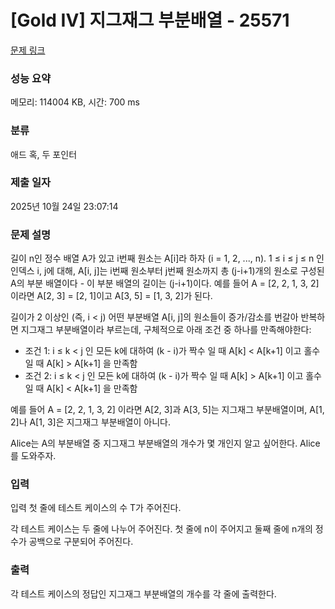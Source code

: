 # [Gold IV] 지그재그 부분배열 - 25571 

[문제 링크](https://www.acmicpc.net/problem/25571) 

### 성능 요약

메모리: 114004 KB, 시간: 700 ms

### 분류

애드 혹, 두 포인터

### 제출 일자

2025년 10월 24일 23:07:14

### 문제 설명

<p>길이 n인 정수 배열 A가 있고 i번째 원소는 A[i]라 하자 (i = 1, 2, ..., n). 1 ≤ i ≤ j ≤ n 인 인덱스 i, j에 대해, A[i, j]는 i번째 원소부터 j번째 원소까지 총 (j-i+1)개의 원소로 구성된 A의 부분 배열이다 - 이 부분 배열의 길이는 (j-i+1)이다. 예를 들어 A = [2, 2, 1, 3, 2] 이라면 A[2, 3] = [2, 1]이고 A[3, 5] = [1, 3, 2]가 된다.</p>

<p>길이가 2 이상인 (즉, i < j) 어떤 부분배열 A[i, j]의 원소들이 증가/감소를 번갈아 반복하면 지그재그 부분배열이라 부르는데, 구체적으로 아래 조건 중 하나를 만족해야한다:</p>

<ul>
	<li>조건 1: i ≤ k < j 인 모든 k에 대하여 (k - i)가 짝수 일 때 A[k] < A[k+1] 이고 홀수일 때 A[k] > A[k+1] 을 만족함</li>
	<li>조건 2: i ≤ k < j 인 모든 k에 대하여 (k - i)가 짝수 일 때 A[k] > A[k+1] 이고 홀수일 때 A[k] < A[k+1] 을 만족함</li>
</ul>

<p>예를 들어 A = [2, 2, 1, 3, 2] 이라면 A[2, 3]과 A[3, 5]는 지그재그 부분배열이며, A[1, 2]나 A[1, 3]은 지그재그 부분배열이 아니다.</p>

<p>Alice는 A의 부분배열 중 지그재그 부분배열의 개수가 몇 개인지 알고 싶어한다. Alice를 도와주자.</p>

### 입력 

 <p>입력 첫 줄에 테스트 케이스의 수 T가 주어진다.</p>

<p>각 테스트 케이스는 두 줄에 나누어 주어진다. 첫 줄에 n이 주어지고 둘째 줄에 n개의 정수가 공백으로 구분되어 주어진다.</p>

### 출력 

 <p>각 테스트 케이스의 정답인 지그재그 부분배열의 개수를 각 줄에 출력한다.</p>

